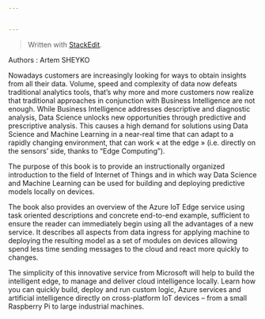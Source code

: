 ```yaml
---


---
```


<blockquote>
<p>Written with <a href="https://stackedit.io/">StackEdit</a>.</p>
</blockquote>
<p>Authors : Artem SHEYKO</p>
<p>Nowadays customers are increasingly looking for ways to obtain insights from all their data. Volume, speed and complexity of data now defeats traditional analytics tools, that’s why more and more customers now realize that traditional approaches in conjunction with Business Intelligence are not enough. While Business Intelligence addresses descriptive and diagnostic analysis, Data Science unlocks new opportunities through predictive and prescriptive analysis. This causes a high demand for solutions using Data Science and Machine Learning in a near-real time that can adapt to a rapidly changing environment, that can work « at the edge » (i.e. directly on the sensors’ side, thanks to “Edge Computing”).</p>
<p>The purpose of this book is to provide an instructionally organized introduction to the field of Internet of Things and in which way Data Science and Machine Learning can be used for building and deploying predictive models locally on devices.</p>
<p>The book also provides an overview of the Azure IoT Edge service using task oriented descriptions and concrete end-to-end example, sufficient to ensure the reader can immediately begin using all the advantages of a new service. It describes all aspects from data ingress for applying machine to deploying the resulting model as a set of modules on devices allowing spend less time sending messages to the cloud and react more quickly to changes.</p>
<p>The simplicity of this innovative service from Microsoft will help to build the intelligent edge, to manage and deliver cloud intelligence locally. Learn how you can quickly build, deploy and run custom logic, Azure services and artificial intelligence directly on cross-platform IoT devices – from a small Raspberry Pi to large industrial machines.</p>

